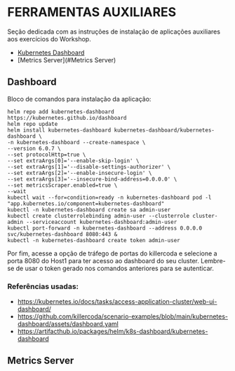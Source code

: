 # FERRAMENTAS AUXILIARES

Seção dedicada com as instruções de instalação de aplicações auxiliares aos exercícios do Workshop.

- [Kubernetes Dashboard](##Dashboard)
- [Metrics Server](#Metrics Server)




































## Dashboard

Bloco de comandos para instalação da aplicação:
```
helm repo add kubernetes-dashboard https://kubernetes.github.io/dashboard
helm repo update
helm install kubernetes-dashboard kubernetes-dashboard/kubernetes-dashboard \
-n kubernetes-dashboard --create-namespace \
--version 6.0.7 \
--set protocolHttp=true \
--set extraArgs[0]='--enable-skip-login' \
--set extraArgs[1]='--disable-settings-authorizer' \
--set extraArgs[2]='--enable-insecure-login' \
--set extraArgs[3]='--insecure-bind-address=0.0.0.0' \
--set metricsScraper.enabled=true \
--wait
kubectl wait --for=condition=ready -n kubernetes-dashboard pod -l "app.kubernetes.io/component=kubernetes-dashboard"
kubectl -n kubernetes-dashboard create sa admin-user
kubectl create clusterrolebinding admin-user --clusterrole cluster-admin --serviceaccount kubernetes-dashboard:admin-user
kubectl port-forward -n kubernetes-dashboard --address 0.0.0.0 svc/kubernetes-dashboard 8080:443 &
kubectl -n kubernetes-dashboard create token admin-user
```

Por fim, acesse a opção de tráfego de portas do killercoda e selecione a porta 8080 do Host1 para ter acesso ao dashboard do seu cluster. Lembre-se de usar o token gerado nos comandos anteriores para se autenticar.


### Referências usadas:

- https://kubernetes.io/docs/tasks/access-application-cluster/web-ui-dashboard/
- https://github.com/killercoda/scenario-examples/blob/main/kubernetes-dashboard/assets/dashboard.yaml
- https://artifacthub.io/packages/helm/k8s-dashboard/kubernetes-dashboard

## Metrics Server



